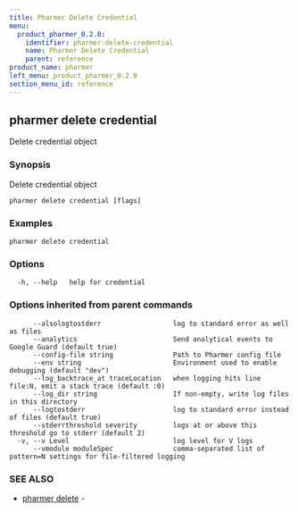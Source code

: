 ```yaml
---
title: Pharmer Delete Credential
menu:
  product_pharmer_0.2.0:
    identifier: pharmer-delete-credential
    name: Pharmer Delete Credential
    parent: reference
product_name: pharmer
left_menu: product_pharmer_0.2.0
section_menu_id: reference
---
```

## pharmer delete credential

Delete  credential object

### Synopsis


Delete  credential object

```
pharmer delete credential [flags]
```

### Examples

```
pharmer delete credential
```

### Options

```
  -h, --help   help for credential
```

### Options inherited from parent commands

```
      --alsologtostderr                  log to standard error as well as files
      --analytics                        Send analytical events to Google Guard (default true)
      --config-file string               Path to Pharmer config file
      --env string                       Environment used to enable debugging (default "dev")
      --log_backtrace_at traceLocation   when logging hits line file:N, emit a stack trace (default :0)
      --log_dir string                   If non-empty, write log files in this directory
      --logtostderr                      log to standard error instead of files (default true)
      --stderrthreshold severity         logs at or above this threshold go to stderr (default 2)
  -v, --v Level                          log level for V logs
      --vmodule moduleSpec               comma-separated list of pattern=N settings for file-filtered logging
```

### SEE ALSO
* [pharmer delete](/docs/reference/pharmer_delete.md)	 - 

